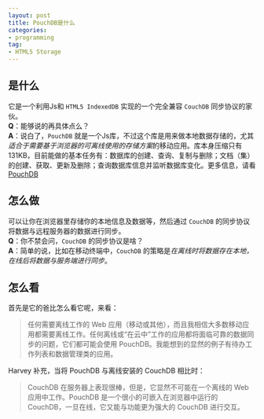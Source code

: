 ```yaml
---
layout: post
title: PouchDB是什么
categories:
- programming
tag:
- HTML5 Storage
---
```


## 是什么
它是一个利用Js和 `HTML5 IndexedDB` 实现的一个完全兼容 `CouchDB` 同步协议的家伙。   
**Q**：能够说的再具体点么？    
**A**：说白了，`PouchDB` 就是一个Js库，不过这个库是用来做本地数据存储的，尤其*适合于需要基于浏览器的可离线使用的存储方案*的移动应用。库本身压缩只有131KB，目前能做的基本任务有：数据库的创建、查询、复制与删除；文档（集）的创建、获取、更新及删除；查询数据库信息并监听数据库变化。更多信息，请看 [PouchDB](http://pouchdb.com/)

## 怎么做
可以让你在浏览器里存储你的本地信息及数据等，然后通过 `CouchDB` 的同步协议将数据与远程服务器的数据进行同步。  
**Q**：你不禁会问，`CouchDB` 的同步协议是啥？    
**A**：简单的说，比如在移动终端中，`CouchDB` 的策略是*在离线时将数据存在本地，在线后将数据与服务端进行同步*。

## 怎么看
首先是它的爸比怎么看它呢，来看：

<blockquote>
任何需要离线工作的 Web 应用（移动或其他），而且我相信大多数移动应用都需要离线工作。任何离线或“在云中”工作的应用都将面临可靠的数据同步的问题，它们都可能会使用 PouchDB。我能想到的显然的例子有待办工作列表和数据管理类的应用。
</blockquote>

Harvey 补充，当将 PouchDB 与离线安装的 CouchDB 相比时：

<blockquote>
CouchDB 在服务器上表现很棒，但是，它显然不可能在一个离线的 Web 应用中工作。PouchDB 是一个很小的可嵌入在浏览器中运行的 CouchDB，一旦在线，它又能与功能更为强大的 CouchDB 进行交互。
</blockquote>